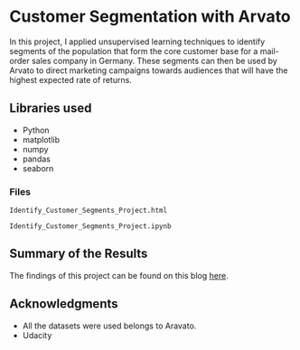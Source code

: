 
# Customer Segmentation with Arvato

In this project, I applied unsupervised learning techniques to identify segments of the population that form the core customer base for a mail-order sales company in Germany. These segments can then be used by Arvato to direct marketing campaigns towards audiences that will have the highest expected rate of returns. 

## Libraries used

* Python 
* matplotlib
* numpy
* pandas
* seaborn

### Files

```
Identify_Customer_Segments_Project.html
```
```
Identify_Customer_Segments_Project.ipynb
```

## Summary of the Results 

The findings of this project can be found on this blog [here](https://commonprogramminglanguages.blogspot.com/2020/02/using-machine-learning-to-identify.html).


## Acknowledgments

* All the datasets were used belongs to Aravato.
* Udacity 
